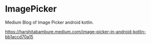 # ImagePicker
Medium Blog of Image Picker android kotlin.

https://harshitabambure.medium.com/image-picker-in-android-kotlin-bb1accd70a15
